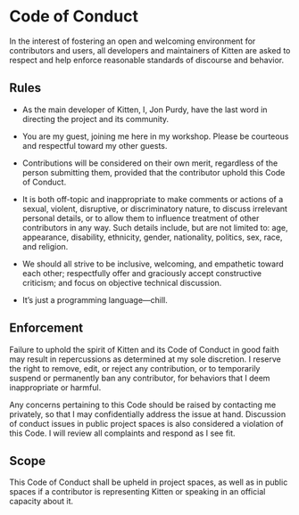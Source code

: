 # Code of Conduct

In the interest of fostering an open and welcoming environment for contributors and users, all developers and maintainers of Kitten are asked to respect and help enforce reasonable standards of discourse and behavior.

## Rules

* As the main developer of Kitten, I, Jon Purdy, have the last word in directing the project and its community.

* You are my guest, joining me here in my workshop. Please be courteous and respectful toward my other guests.

* Contributions will be considered on their own merit, regardless of the person submitting them, provided that the contributor uphold this Code of Conduct.

* It is both off-topic and inappropriate to make comments or actions of a sexual, violent, disruptive, or discriminatory nature, to discuss irrelevant personal details, or to allow them to influence treatment of other contributors in any way. Such details include, but are not limited to: age, appearance, disability, ethnicity, gender, nationality, politics, sex, race, and religion.

* We should all strive to be inclusive, welcoming, and empathetic toward each other; respectfully offer and graciously accept constructive criticism; and focus on objective technical discussion.

* It’s just a programming language—chill.

## Enforcement

Failure to uphold the spirit of Kitten and its Code of Conduct in good faith may result in repercussions as determined at my sole discretion. I reserve the right to remove, edit, or reject any contribution, or to temporarily suspend or permanently ban any contributor, for behaviors that I deem inappropriate or harmful.

Any concerns pertaining to this Code should be raised by contacting me privately, so that I may confidentially address the issue at hand. Discussion of conduct issues in public project spaces is also considered a violation of this Code. I will review all complaints and respond as I see fit.

## Scope

This Code of Conduct shall be upheld in project spaces, as well as in public spaces if a contributor is representing Kitten or speaking in an official capacity about it.
